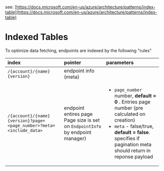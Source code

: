 see: [https://docs.microsoft.com/en-us/azure/architecture/patterns/index-table](https://docs.microsoft.com/en-us/azure/architecture/patterns/index-table)

# Indexed Tables

To optimize data fetching, endpoints are indexed by the following "rules"

| index | pointer | parameters |
| :----- | :------- | :---------- |
| `/{account}/{name}{version}`                                          | endpoint info (meta)                                      |                         |
| `/{account}/{name}{version}?page=<page_number>?meta=<include_data>`   | endpoint entires page<br/>Page size is set on `EndpointInfo` by endpoint manager)   |<ul><li> `page_number` number, **default = 0** . Entries page number (pre calculated on creation)</li><li> `meta` - false/true, **default = false**. specifies if pagination meta should return in reponse payload</li></ul> |